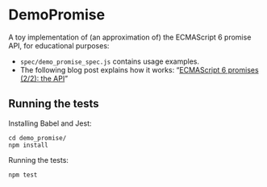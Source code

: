 # DemoPromise

A toy implementation of (an approximation of) the ECMAScript 6 promise API, for educational purposes:

* `spec/demo_promise_spec.js` contains usage examples.
* The following blog post explains how it works: “[ECMAScript 6 promises (2/2): the API](http://www.2ality.com/2014/10/es6-promises-api.html)”

## Running the tests

Installing Babel and Jest:

```
cd demo_promise/
npm install
```

Running the tests:

```
npm test
```
